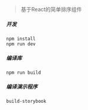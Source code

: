 > 基于React的简单排序组件

##### 开发
```
npm install
npm run dev
```

##### 编译库
```
npm run build
```

##### 编译演示程序
```
build-storybook
```